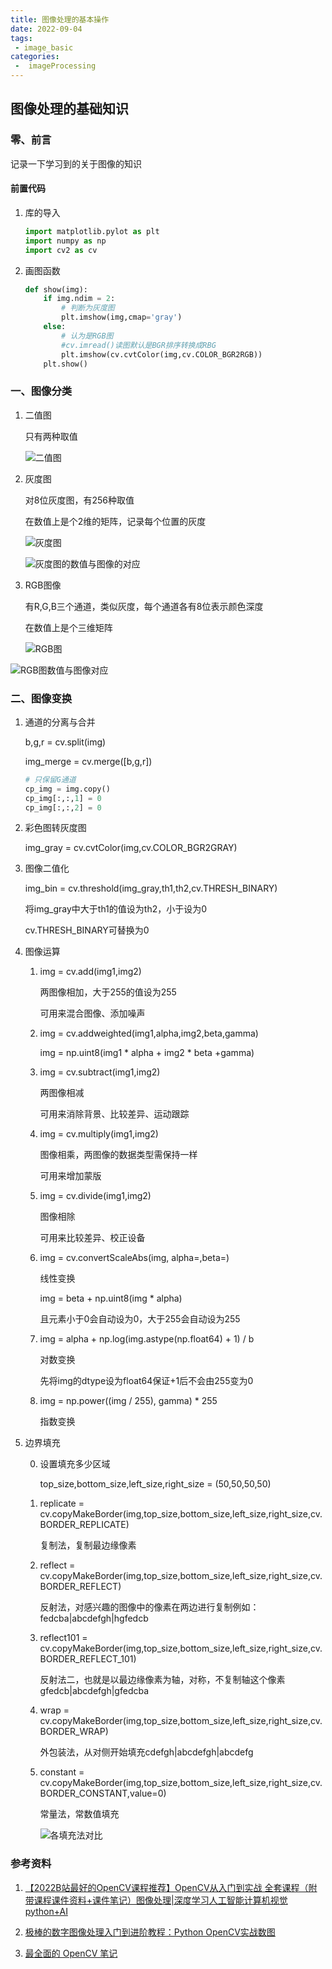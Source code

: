 ```yaml
---
title: 图像处理的基本操作
date: 2022-09-04
tags:
 - image_basic
categories:
 -  imageProcessing
---
```


## 图像处理的基础知识

### 零、前言

记录一下学习到的关于图像的知识

#### 前置代码

1. 库的导入

   ```python
   import matplotlib.pylot as plt
   import numpy as np
   import cv2 as cv
   ```

2. 画图函数

   ```python
   def show(img):
       if img.ndim = 2: 
           # 判断为灰度图
           plt.imshow(img,cmap='gray')
       else: 
           # 认为是RGB图
           #cv.imread()读图默认是BGR排序转换成RBG
           plt.imshow(cv.cvtColor(img,cv.COLOR_BGR2RGB))
       plt.show()
   ```

### 一、图像分类

1. 二值图

   只有两种取值

   ![二值图](http://imagebed.krins.cloud/api/image/84D2LPVL.png#pic_center)

2. 灰度图

   对8位灰度图，有256种取值

   在数值上是个2维的矩阵，记录每个位置的灰度

   ![灰度图](http://imagebed.krins.cloud/api/image/TLRTDJT6.png#pic_center)

   ![灰度图的数值与图像的对应](http://imagebed.krins.cloud/api/image/ZN66DPJ4.png)

3. RGB图像

   有R,G,B三个通道，类似灰度，每个通道各有8位表示颜色深度

   在数值上是个三维矩阵

   ![RGB图](http://imagebed.krins.cloud/api/image/VFVF80RN.png#pic_center)

![RGB图数值与图像对应](http://imagebed.krins.cloud/api/image/B04644PH.png)

### 二、图像变换

1. 通道的分离与合并

    b,g,r = cv.split(img)

    img_merge = cv.merge([b,g,r])

    ```python
    # 只保留G通道
    cp_img = img.copy()
    cp_img[:,:,1] = 0
    cp_img[:,:,2] = 0
    ```

    

 2. 彩色图转灰度图

    img_gray = cv.cvtColor(img,cv.COLOR_BGR2GRAY)

 3. 图像二值化

    img_bin = cv.threshold(img_gray,th1,th2,cv.THRESH_BINARY)

    将img_gray中大于th1的值设为th2，小于设为0

    cv.THRESH_BINARY可替换为0

 4. 图像运算

    1. img = cv.add(img1,img2)
    
       两图像相加，大于255的值设为255
    
       可用来混合图像、添加噪声
    
    2. img = cv.addweighted(img1,alpha,img2,beta,gamma)
    
       img = np.uint8(img1 * alpha + img2 * beta +gamma)
    
    3. img = cv.subtract(img1,img2)
    
       两图像相减
    
       可用来消除背景、比较差异、运动跟踪
    
    4. img = cv.multiply(img1,img2)
    
       图像相乘，两图像的数据类型需保持一样
    
       可用来增加蒙版
    
    5. img = cv.divide(img1,img2)
    
       图像相除
    
       可用来比较差异、校正设备
    
    6. img = cv.convertScaleAbs(img, alpha=,beta=)
    
       线性变换
    
       img = beta + np.uint8(img * alpha)
    
       且元素小于0会自动设为0，大于255会自动设为255
    
    7. img = alpha + np.log(img.astype(np.float64) + 1) / b
    
       对数变换
    
       先将img的dtype设为float64保证+1后不会由255变为0
    
    8. img = np.power((img / 255), gamma) * 255
    
       指数变换 
    
 5. 边界填充

    0. 设置填充多少区域
    
       top_size,bottom_size,left_size,right_size = (50,50,50,50)  
    
    1. replicate = cv.copyMakeBorder(img,top_size,bottom_size,left_size,right_size,cv.BORDER_REPLICATE) 
    
       复制法，复制最边缘像素
    
    2. reflect = cv.copyMakeBorder(img,top_size,bottom_size,left_size,right_size,cv.BORDER_REFLECT)
    
       反射法，对感兴趣的图像中的像素在两边进行复制例如：fedcba|abcdefgh|hgfedcb
    
    3. reflect101 = cv.copyMakeBorder(img,top_size,bottom_size,left_size,right_size,cv.BORDER_REFLECT_101)      
    
       反射法二，也就是以最边缘像素为轴，对称，不复制轴这个像素gfedcb|abcdefgh|gfedcba
    
    4. wrap = cv.copyMakeBorder(img,top_size,bottom_size,left_size,right_size,cv.BORDER_WRAP)

       外包装法，从对侧开始填充cdefgh|abcdefgh|abcdefg
    
    5. constant = cv.copyMakeBorder(img,top_size,bottom_size,left_size,right_size,cv.BORDER_CONSTANT,value=0)
    
       常量法，常数值填充
       
       ![各填充法对比](http://imagebed.krins.cloud/api/image/0622464T.png)
    
    

### 参考资料

1. [【2022B站最好的OpenCV课程推荐】OpenCV从入门到实战 全套课程（附带课程课件资料+课件笔记）图像处理|深度学习人工智能计算机视觉python+AI](https://www.bilibili.com/video/BV1PV411774y?p=9&spm_id_from=pageDriver&vd_source=f7fc0a964268b45e70067d58c7c397fc)

2. [极棒的数字图像处理入门到进阶教程：Python OpenCV实战数图](https://www.bilibili.com/video/BV1YA411K7pp?spm_id_from=333.337.search-card.all.click&vd_source=f7fc0a964268b45e70067d58c7c397fc)
3. [最全面的 OpenCV 笔记](https://github.com/AccumulateMore/OpenCV)